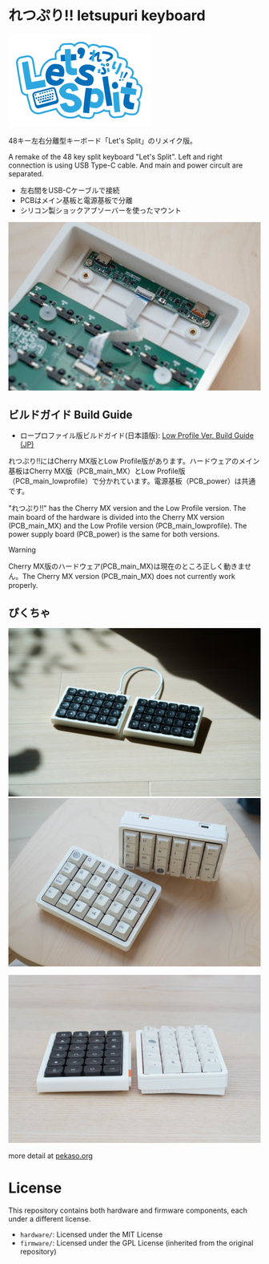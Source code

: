 # れつぷり!! letsupuri keyboard

<img src="misc/img/letsupuri_logo.svg" />

48キー左右分離型キーボード「Let's Split」のリメイク版。

A remake of the 48 key split keyboard "Let's Split".
Left and right connection is using USB Type-C cable. And main and power circult are separated.

- 左右間をUSB-Cケーブルで接続
- PCBはメイン基板と電源基板で分離
- シリコン製ショックアブソーバーを使ったマウント

![feature](misc/img/letsupuri_PCB.jpg)

## ビルドガイド Build Guide

- ロープロファイル版ビルドガイド(日本語版): [Low Profile Ver. Build Guide (JP)](misc/buildguide/buildguide_lowprofile_jp.md)

れつぷり!!にはCherry MX版とLow Profile版があります。ハードウェアのメイン基板はCherry MX版（PCB_main_MX）とLow Profile版（PCB_main_lowprofile）で分かれています。電源基板（PCB_power）は共通です。

"れつぷり!!" has the Cherry MX version and the Low Profile version. The main board of the hardware is divided into the Cherry MX version (PCB_main_MX) and the Low Profile version (PCB_main_lowprofile). The power supply board (PCB_power) is the same for both versions.

> [!WARNING]
> Cherry MX版のハードウェア(PCB_main_MX)は現在のところ正しく動きません。The Cherry MX version (PCB_main_MX) does not currently work properly.

## ぴくちゃ
![れつぷり!!LowProfile版](misc/img/lowprofile_pic1.JPG)
![れつぷり!!MX版](misc/img/MX_pic1.JPG)

![れつぷり!!LowProfile版（左）とMX版（右）の比較](misc/img/letsupuri_compare.JPG)

more detail at [pekaso.org](pekaso.org)

# License
This repository contains both hardware and firmware components, each under a different license.

- `hardware/`: Licensed under the MIT License
- `firmware/`: Licensed under the GPL License (inherited from the original repository)